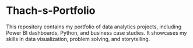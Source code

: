 # Thach-s-Portfolio
This repository contains my portfolio of data analytics projects, including Power BI dashboards, Python, and business case studies. It showcases my skills in data visualization, problem solving, and storytelling.
